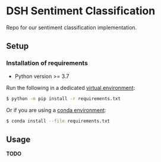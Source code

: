 # DSH Sentiment Classification

Repo for our sentiment classification implementation.

## Setup

### Installation of requirements

- Python version >= 3.7

Run the following in a dedicated [virtual environment](https://virtualenv.pypa.io/en/latest/):

```sh
$ python -m pip install -r requirements.txt
```

Or if you are using a [conda environment](https://docs.conda.io/projects/conda/en/latest/index.html):

```sh
$ conda install --file requirements.txt
```


## Usage

**TODO**
